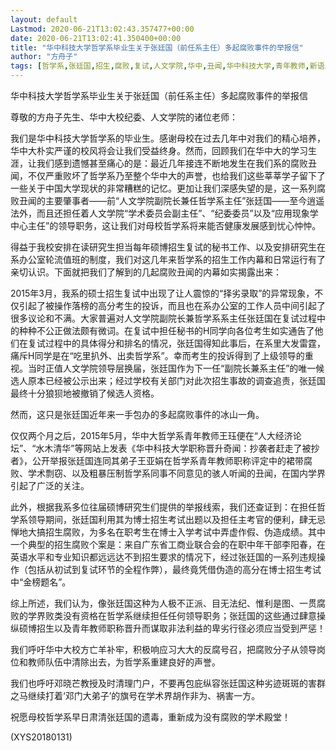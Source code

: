 ```yaml
---
layout: default
Lastmod: 2020-06-21T13:02:43.357477+00:00
date: 2020-06-21T13:02:41.350400+00:00
title: "华中科技大学哲学系毕业生关于张廷国（前任系主任）多起腐败事件的举报信"
author: "方舟子"
tags: [哲学系,张廷国,招生,腐败,复试,人文学院,华中,丑闻,华中科技大学,青年教师,新语丝]
---
```


华中科技大学哲学系毕业生关于张廷国（前任系主任）多起腐败事件的举报信

尊敬的方舟子先生、华中大校纪委、人文学院的诸位老师：

我们是华中科技大学哲学系的毕业生。感谢母校在过去几年中对我们的精心培养，华中大朴实严谨的校风将会让我们受益终身。然而，回顾我们在华中大的学习生涯，让我们感到遗憾甚至痛心的是：最近几年接连不断地发生在我们系的腐败丑闻，不仅严重败坏了哲学系乃至整个华中大的声誉，也给我们这些莘莘学子留下了一些关于中国大学现状的非常糟糕的记忆。更加让我们深感失望的是，这一系列腐败丑闻的主要肇事者——前“人文学院副院长兼任哲学系主任”张廷国——至今逍遥法外，而且还担任着人文学院“学术委员会副主任”、“纪委委员”以及“应用现象学中心主任”的领导职务，这让我们对母校哲学系将来能否健康发展感到忧心忡忡。

得益于我校安排在读研究生担当每年硕博招生复试的秘书工作、以及安排研究生在系办公室轮流值班的制度，我们对这几年来哲学系的招生工作内幕和日常运行有了亲切认识。下面就把我们了解到的几起腐败丑闻的内幕如实揭露出来：

2015年3月，我系的硕士招生复试中出现了让人震惊的“择劣录取”的异常现象，不仅引起了被操作落榜的高分考生的投诉，而且也在系办公室的工作人员中间引起了很多议论和不满。大家普遍对人文学院副院长兼哲学系系主任张廷国在复试过程中的种种不公正做法颇有微词。在复试中担任秘书的H同学向各位考生如实通告了他们在复试过程中的具体得分和排名的情况，张廷国得知此事后，在系里大发雷霆，痛斥H同学是在“吃里扒外、出卖哲学系”。幸而考生的投诉得到了上级领导的重视。当时正值人文学院领导层换届，张廷国作为下一任“副院长兼系主任”的唯一候选人原本已经被公示出来；经过学校有关部门对此次招生事故的调查追责，张廷国最终十分狼狈地被撤销了候选人资格。

然而，这只是张廷国近年来一手包办的多起腐败事件的冰山一角。

仅仅两个月之后，2015年5月，华中大哲学系青年教师王珏便在“人大经济论坛”、“水木清华”等网站上发表《华中科技大学职称晋升奇闻：抄袭者赶走了被抄者》，公开举报张廷国连同其弟子王亚娟在哲学系青年教师职称评定中的裙带腐败、学术剽窃、以及粗暴压制哲学系同事不同意见的骇人听闻的丑闻，在国内学界引起了广泛的关注。

此外，根据我系多位往届硕博研究生们提供的举报线索，我们还查证到：在担任哲学系领导期间，张廷国利用其为博士招生考试出题以及担任主考官的便利，肆无忌惮地大搞招生腐败，为多名在职考生在博士入学考试中弄虚作假、伪造成绩。其中一个典型的招生腐败个案是：来自广东省工商业联合会的在职中年干部李阳春，在英语水平和专业知识都远远达不到招生要求的情况下，经过张廷国的一系列违规操作（包括从初试到复试环节的全程作弊），最终竟凭借伪造的高分在博士招生考试中“金榜题名”。

综上所述，我们认为，像张廷国这种为人极不正派、目无法纪、惟利是图、一贯腐败的学界败类没有资格在哲学系继续担任任何领导职务；张廷国的这些通过肆意操纵硕博招生以及青年教师职称晋升而谋取非法利益的卑劣行径必须应当受到严惩！

我们呼吁华中大校方亡羊补牢，积极响应习大大的反腐号召，把腐败分子从领导岗位和教师队伍中清除出去，为哲学系重建良好的声誉。

我们也呼吁邓晓芒教授及时清理门户，不要再包庇纵容张廷国这种劣迹斑斑的害群之马继续打着‘邓门大弟子’的旗号在学术界胡作非为、祸害一方。

祝愿母校哲学系早日肃清张廷国的遗毒，重新成为没有腐败的学术殿堂！

(XYS20180131)

